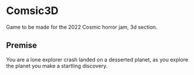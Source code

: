 # Comsic3D
Game to be made for the 2022 Cosmic horror jam, 3d section.

## Premise
You are a lone explorer crash landed on a desserted planet, as you explore the planet you make a startling discovery.
